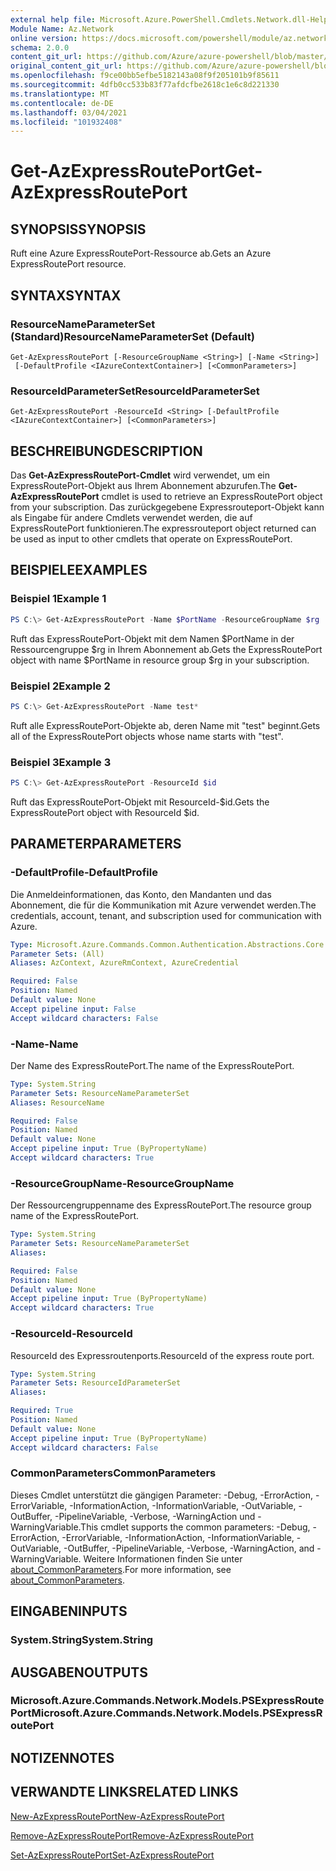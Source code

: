 ```yaml
---
external help file: Microsoft.Azure.PowerShell.Cmdlets.Network.dll-Help.xml
Module Name: Az.Network
online version: https://docs.microsoft.com/powershell/module/az.network/get-azexpressrouteport
schema: 2.0.0
content_git_url: https://github.com/Azure/azure-powershell/blob/master/src/Network/Network/help/Get-AzExpressRoutePort.md
original_content_git_url: https://github.com/Azure/azure-powershell/blob/master/src/Network/Network/help/Get-AzExpressRoutePort.md
ms.openlocfilehash: f9ce00bb5efbe5182143a08f9f205101b9f85611
ms.sourcegitcommit: 4dfb0cc533b83f77afdcfbe2618c1e6c8d221330
ms.translationtype: MT
ms.contentlocale: de-DE
ms.lasthandoff: 03/04/2021
ms.locfileid: "101932408"
---
```

# <span data-ttu-id="a80d7-101">Get-AzExpressRoutePort</span><span class="sxs-lookup"><span data-stu-id="a80d7-101">Get-AzExpressRoutePort</span></span>

## <span data-ttu-id="a80d7-102">SYNOPSIS</span><span class="sxs-lookup"><span data-stu-id="a80d7-102">SYNOPSIS</span></span>
<span data-ttu-id="a80d7-103">Ruft eine Azure ExpressRoutePort-Ressource ab.</span><span class="sxs-lookup"><span data-stu-id="a80d7-103">Gets an Azure ExpressRoutePort resource.</span></span>

## <span data-ttu-id="a80d7-104">SYNTAX</span><span class="sxs-lookup"><span data-stu-id="a80d7-104">SYNTAX</span></span>

### <span data-ttu-id="a80d7-105">ResourceNameParameterSet (Standard)</span><span class="sxs-lookup"><span data-stu-id="a80d7-105">ResourceNameParameterSet (Default)</span></span>
```
Get-AzExpressRoutePort [-ResourceGroupName <String>] [-Name <String>]
 [-DefaultProfile <IAzureContextContainer>] [<CommonParameters>]
```

### <span data-ttu-id="a80d7-106">ResourceIdParameterSet</span><span class="sxs-lookup"><span data-stu-id="a80d7-106">ResourceIdParameterSet</span></span>
```
Get-AzExpressRoutePort -ResourceId <String> [-DefaultProfile <IAzureContextContainer>] [<CommonParameters>]
```

## <span data-ttu-id="a80d7-107">BESCHREIBUNG</span><span class="sxs-lookup"><span data-stu-id="a80d7-107">DESCRIPTION</span></span>
<span data-ttu-id="a80d7-108">Das **Get-AzExpressRoutePort-Cmdlet** wird verwendet, um ein ExpressRoutePort-Objekt aus Ihrem Abonnement abzurufen.</span><span class="sxs-lookup"><span data-stu-id="a80d7-108">The **Get-AzExpressRoutePort** cmdlet is used to retrieve an ExpressRoutePort object from your subscription.</span></span> <span data-ttu-id="a80d7-109">Das zurückgegebene Expressrouteport-Objekt kann als Eingabe für andere Cmdlets verwendet werden, die auf ExpressRoutePort funktionieren.</span><span class="sxs-lookup"><span data-stu-id="a80d7-109">The expressrouteport object returned can be used as input to other cmdlets that operate on ExpressRoutePort.</span></span>

## <span data-ttu-id="a80d7-110">BEISPIELE</span><span class="sxs-lookup"><span data-stu-id="a80d7-110">EXAMPLES</span></span>

### <span data-ttu-id="a80d7-111">Beispiel 1</span><span class="sxs-lookup"><span data-stu-id="a80d7-111">Example 1</span></span>
```powershell
PS C:\> Get-AzExpressRoutePort -Name $PortName -ResourceGroupName $rg
```

<span data-ttu-id="a80d7-112">Ruft das ExpressRoutePort-Objekt mit dem Namen $PortName in der Ressourcengruppe $rg in Ihrem Abonnement ab.</span><span class="sxs-lookup"><span data-stu-id="a80d7-112">Gets the ExpressRoutePort object with name $PortName in resource group $rg in your subscription.</span></span>

### <span data-ttu-id="a80d7-113">Beispiel 2</span><span class="sxs-lookup"><span data-stu-id="a80d7-113">Example 2</span></span>
```powershell
PS C:\> Get-AzExpressRoutePort -Name test*
```

<span data-ttu-id="a80d7-114">Ruft alle ExpressRoutePort-Objekte ab, deren Name mit "test" beginnt.</span><span class="sxs-lookup"><span data-stu-id="a80d7-114">Gets all of the ExpressRoutePort objects whose name starts with "test".</span></span>

### <span data-ttu-id="a80d7-115">Beispiel 3</span><span class="sxs-lookup"><span data-stu-id="a80d7-115">Example 3</span></span>
```powershell
PS C:\> Get-AzExpressRoutePort -ResourceId $id
```

<span data-ttu-id="a80d7-116">Ruft das ExpressRoutePort-Objekt mit ResourceId-$id.</span><span class="sxs-lookup"><span data-stu-id="a80d7-116">Gets the ExpressRoutePort object with ResourceId $id.</span></span> 

## <span data-ttu-id="a80d7-117">PARAMETER</span><span class="sxs-lookup"><span data-stu-id="a80d7-117">PARAMETERS</span></span>

### <span data-ttu-id="a80d7-118">-DefaultProfile</span><span class="sxs-lookup"><span data-stu-id="a80d7-118">-DefaultProfile</span></span>
<span data-ttu-id="a80d7-119">Die Anmeldeinformationen, das Konto, den Mandanten und das Abonnement, die für die Kommunikation mit Azure verwendet werden.</span><span class="sxs-lookup"><span data-stu-id="a80d7-119">The credentials, account, tenant, and subscription used for communication with Azure.</span></span>

```yaml
Type: Microsoft.Azure.Commands.Common.Authentication.Abstractions.Core.IAzureContextContainer
Parameter Sets: (All)
Aliases: AzContext, AzureRmContext, AzureCredential

Required: False
Position: Named
Default value: None
Accept pipeline input: False
Accept wildcard characters: False
```

### <span data-ttu-id="a80d7-120">-Name</span><span class="sxs-lookup"><span data-stu-id="a80d7-120">-Name</span></span>
<span data-ttu-id="a80d7-121">Der Name des ExpressRoutePort.</span><span class="sxs-lookup"><span data-stu-id="a80d7-121">The name of the ExpressRoutePort.</span></span>

```yaml
Type: System.String
Parameter Sets: ResourceNameParameterSet
Aliases: ResourceName

Required: False
Position: Named
Default value: None
Accept pipeline input: True (ByPropertyName)
Accept wildcard characters: True
```

### <span data-ttu-id="a80d7-122">-ResourceGroupName</span><span class="sxs-lookup"><span data-stu-id="a80d7-122">-ResourceGroupName</span></span>
<span data-ttu-id="a80d7-123">Der Ressourcengruppenname des ExpressRoutePort.</span><span class="sxs-lookup"><span data-stu-id="a80d7-123">The resource group name of the ExpressRoutePort.</span></span>

```yaml
Type: System.String
Parameter Sets: ResourceNameParameterSet
Aliases:

Required: False
Position: Named
Default value: None
Accept pipeline input: True (ByPropertyName)
Accept wildcard characters: True
```

### <span data-ttu-id="a80d7-124">-ResourceId</span><span class="sxs-lookup"><span data-stu-id="a80d7-124">-ResourceId</span></span>
<span data-ttu-id="a80d7-125">ResourceId des Expressroutenports.</span><span class="sxs-lookup"><span data-stu-id="a80d7-125">ResourceId of the express route port.</span></span>

```yaml
Type: System.String
Parameter Sets: ResourceIdParameterSet
Aliases:

Required: True
Position: Named
Default value: None
Accept pipeline input: True (ByPropertyName)
Accept wildcard characters: False
```

### <span data-ttu-id="a80d7-126">CommonParameters</span><span class="sxs-lookup"><span data-stu-id="a80d7-126">CommonParameters</span></span>
<span data-ttu-id="a80d7-127">Dieses Cmdlet unterstützt die gängigen Parameter: -Debug, -ErrorAction, -ErrorVariable, -InformationAction, -InformationVariable, -OutVariable, -OutBuffer, -PipelineVariable, -Verbose, -WarningAction und -WarningVariable.</span><span class="sxs-lookup"><span data-stu-id="a80d7-127">This cmdlet supports the common parameters: -Debug, -ErrorAction, -ErrorVariable, -InformationAction, -InformationVariable, -OutVariable, -OutBuffer, -PipelineVariable, -Verbose, -WarningAction, and -WarningVariable.</span></span> <span data-ttu-id="a80d7-128">Weitere Informationen finden Sie unter [about_CommonParameters](http://go.microsoft.com/fwlink/?LinkID=113216).</span><span class="sxs-lookup"><span data-stu-id="a80d7-128">For more information, see [about_CommonParameters](http://go.microsoft.com/fwlink/?LinkID=113216).</span></span>

## <span data-ttu-id="a80d7-129">EINGABEN</span><span class="sxs-lookup"><span data-stu-id="a80d7-129">INPUTS</span></span>

### <span data-ttu-id="a80d7-130">System.String</span><span class="sxs-lookup"><span data-stu-id="a80d7-130">System.String</span></span>

## <span data-ttu-id="a80d7-131">AUSGABEN</span><span class="sxs-lookup"><span data-stu-id="a80d7-131">OUTPUTS</span></span>

### <span data-ttu-id="a80d7-132">Microsoft.Azure.Commands.Network.Models.PSExpressRoutePort</span><span class="sxs-lookup"><span data-stu-id="a80d7-132">Microsoft.Azure.Commands.Network.Models.PSExpressRoutePort</span></span>

## <span data-ttu-id="a80d7-133">NOTIZEN</span><span class="sxs-lookup"><span data-stu-id="a80d7-133">NOTES</span></span>

## <span data-ttu-id="a80d7-134">VERWANDTE LINKS</span><span class="sxs-lookup"><span data-stu-id="a80d7-134">RELATED LINKS</span></span>

[<span data-ttu-id="a80d7-135">New-AzExpressRoutePort</span><span class="sxs-lookup"><span data-stu-id="a80d7-135">New-AzExpressRoutePort</span></span>](./New-AzExpressRoutePort.md)

[<span data-ttu-id="a80d7-136">Remove-AzExpressRoutePort</span><span class="sxs-lookup"><span data-stu-id="a80d7-136">Remove-AzExpressRoutePort</span></span>](./Remove-AzExpressRoutePort.md)

[<span data-ttu-id="a80d7-137">Set-AzExpressRoutePort</span><span class="sxs-lookup"><span data-stu-id="a80d7-137">Set-AzExpressRoutePort</span></span>](./Set-AzExpressRoutePort.md)
